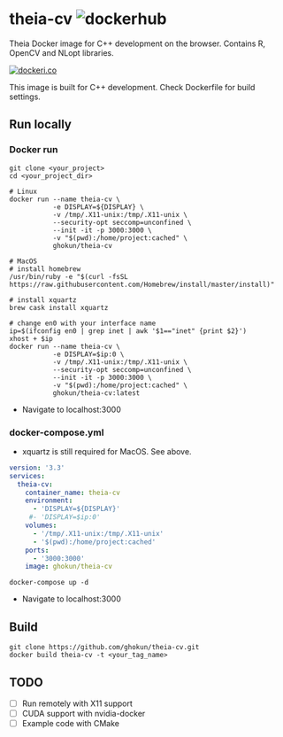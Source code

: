 # theia-cv ![dockerhub](https://github.com/ghokun/theia-cv/workflows/dockerhub/badge.svg)
Theia Docker image for C++ development on the browser. Contains R, OpenCV and NLopt libraries.

[![dockeri.co](https://dockeri.co/image/ghokun/theia-cv)](https://hub.docker.com/r/ghokun/theia-cv)

This image is built for C++ development. Check Dockerfile for build settings.

## Run locally
### Docker run
```shell
git clone <your_project>
cd <your_project_dir>

# Linux
docker run --name theia-cv \
           -e DISPLAY=${DISPLAY} \
           -v /tmp/.X11-unix:/tmp/.X11-unix \
           --security-opt seccomp=unconfined \
           --init -it -p 3000:3000 \
           -v "$(pwd):/home/project:cached" \
           ghokun/theia-cv
           
# MacOS
# install homebrew
/usr/bin/ruby -e "$(curl -fsSL https://raw.githubusercontent.com/Homebrew/install/master/install)"

# install xquartz
brew cask install xquartz

# change en0 with your interface name
ip=$(ifconfig en0 | grep inet | awk '$1=="inet" {print $2}')
xhost + $ip
docker run --name theia-cv \
           -e DISPLAY=$ip:0 \
           -v /tmp/.X11-unix:/tmp/.X11-unix \
           --security-opt seccomp=unconfined \
           --init -it -p 3000:3000 \
           -v "$(pwd):/home/project:cached" \
           ghokun/theia-cv:latest
```
 - Navigate to localhost:3000
 
### docker-compose.yml
- xquartz is still required for MacOS. See above.

```yaml
version: '3.3'
services:
  theia-cv:
    container_name: theia-cv
    environment:
      - 'DISPLAY=${DISPLAY}'
     #- 'DISPLAY=$ip:0' 
    volumes:
      - '/tmp/.X11-unix:/tmp/.X11-unix'
      - '$(pwd):/home/project:cached'
    ports:
      - '3000:3000'
    image: ghokun/theia-cv
```
```shell
docker-compose up -d
```
- Navigate to localhost:3000

## Build
```shell
git clone https://github.com/ghokun/theia-cv.git
docker build theia-cv -t <your_tag_name>
```

## TODO
- [ ] Run remotely with X11 support
- [ ] CUDA support with nvidia-docker
- [ ] Example code with CMake
